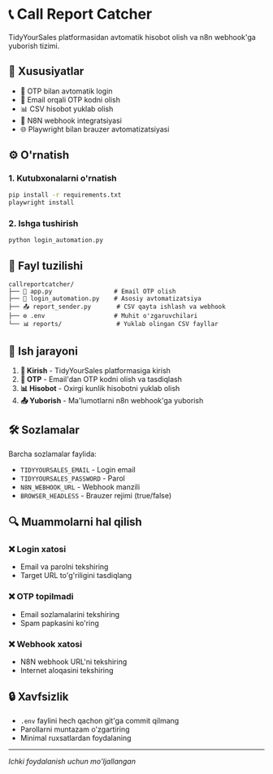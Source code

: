 # 📞 Call Report Catcher

TidyYourSales platformasidan avtomatik hisobot olish va n8n webhook'ga yuborish tizimi.

## 🚀 Xususiyatlar

- 🔐 OTP bilan avtomatik login
- 📧 Email orqali OTP kodni olish
- 📊 CSV hisobot yuklab olish
- 🔗 N8N webhook integratsiyasi
- 🌐 Playwright bilan brauzer avtomatizatsiyasi

## ⚙️ O'rnatish

### 1. Kutubxonalarni o'rnatish
```bash
pip install -r requirements.txt
playwright install
```

### 2. Ishga tushirish
```bash
python login_automation.py
```

## 📁 Fayl tuzilishi

```
callreportcatcher/
├── 🔧 app.py                 # Email OTP olish
├── 🤖 login_automation.py    # Asosiy avtomatizatsiya
├── 📤 report_sender.py       # CSV qayta ishlash va webhook
├── ⚙️ .env                   # Muhit o'zgaruvchilari
└── 📊 reports/               # Yuklab olingan CSV fayllar
```

## 🔄 Ish jarayoni

1. **🔐 Kirish** - TidyYourSales platformasiga kirish
2. **📧 OTP** - Email'dan OTP kodni olish va tasdiqlash
3. **📊 Hisobot** - Oxirgi kunlik hisobotni yuklab olish
4. **📤 Yuborish** - Ma'lumotlarni n8n webhook'ga yuborish

## 🛠️ Sozlamalar

Barcha sozlamalar <mcfile name=".env" path="/Users/bro/PROJECTS/callreportcatcher/.env"></mcfile> faylida:

- `TIDYYOURSALES_EMAIL` - Login email
- `TIDYYOURSALES_PASSWORD` - Parol
- `N8N_WEBHOOK_URL` - Webhook manzili
- `BROWSER_HEADLESS` - Brauzer rejimi (true/false)

## 🔍 Muammolarni hal qilish

### ❌ Login xatosi
- Email va parolni tekshiring
- Target URL to'g'riligini tasdiqlang

### ❌ OTP topilmadi
- Email sozlamalarini tekshiring
- Spam papkasini ko'ring

### ❌ Webhook xatosi
- N8N webhook URL'ni tekshiring
- Internet aloqasini tekshiring

## 🔒 Xavfsizlik

- `.env` faylini hech qachon git'ga commit qilmang
- Parollarni muntazam o'zgartiring
- Minimal ruxsatlardan foydalaning

---
*Ichki foydalanish uchun mo'ljallangan*